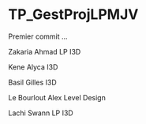# TP_GestProjLPMJV
Premier commit ...


Zakaria Ahmad LP I3D

Kene Alyca I3D

Basil Gilles I3D


Le Bourlout Alex Level Design







Lachi Swann LP I3D
